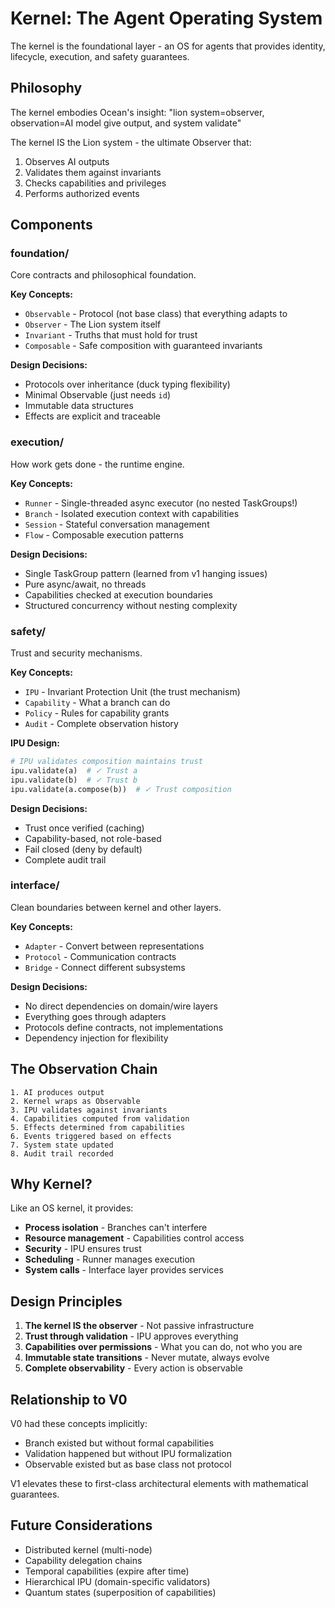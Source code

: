 # Kernel: The Agent Operating System

The kernel is the foundational layer - an OS for agents that provides identity, lifecycle, execution, and safety guarantees.

## Philosophy

The kernel embodies Ocean's insight: "lion system=observer, observation=AI model give output, and system validate"

The kernel IS the Lion system - the ultimate Observer that:
1. Observes AI outputs
2. Validates them against invariants
3. Checks capabilities and privileges
4. Performs authorized events

## Components

### foundation/
Core contracts and philosophical foundation.

**Key Concepts:**
- `Observable` - Protocol (not base class) that everything adapts to
- `Observer` - The Lion system itself
- `Invariant` - Truths that must hold for trust
- `Composable` - Safe composition with guaranteed invariants

**Design Decisions:**
- Protocols over inheritance (duck typing flexibility)
- Minimal Observable (just needs `id`)
- Immutable data structures
- Effects are explicit and traceable

### execution/
How work gets done - the runtime engine.

**Key Concepts:**
- `Runner` - Single-threaded async executor (no nested TaskGroups!)
- `Branch` - Isolated execution context with capabilities
- `Session` - Stateful conversation management
- `Flow` - Composable execution patterns

**Design Decisions:**
- Single TaskGroup pattern (learned from v1 hanging issues)
- Pure async/await, no threads
- Capabilities checked at execution boundaries
- Structured concurrency without nesting complexity

### safety/
Trust and security mechanisms.

**Key Concepts:**
- `IPU` - Invariant Protection Unit (the trust mechanism)
- `Capability` - What a branch can do
- `Policy` - Rules for capability grants
- `Audit` - Complete observation history

**IPU Design:**
```python
# IPU validates composition maintains trust
ipu.validate(a)  # ✓ Trust a
ipu.validate(b)  # ✓ Trust b  
ipu.validate(a.compose(b))  # ✓ Trust composition
```

**Design Decisions:**
- Trust once verified (caching)
- Capability-based, not role-based
- Fail closed (deny by default)
- Complete audit trail

### interface/
Clean boundaries between kernel and other layers.

**Key Concepts:**
- `Adapter` - Convert between representations
- `Protocol` - Communication contracts
- `Bridge` - Connect different subsystems

**Design Decisions:**
- No direct dependencies on domain/wire layers
- Everything goes through adapters
- Protocols define contracts, not implementations
- Dependency injection for flexibility

## The Observation Chain

```
1. AI produces output
2. Kernel wraps as Observable
3. IPU validates against invariants
4. Capabilities computed from validation
5. Effects determined from capabilities
6. Events triggered based on effects
7. System state updated
8. Audit trail recorded
```

## Why Kernel?

Like an OS kernel, it provides:
- **Process isolation** - Branches can't interfere
- **Resource management** - Capabilities control access
- **Security** - IPU ensures trust
- **Scheduling** - Runner manages execution
- **System calls** - Interface layer provides services

## Design Principles

1. **The kernel IS the observer** - Not passive infrastructure
2. **Trust through validation** - IPU approves everything
3. **Capabilities over permissions** - What you can do, not who you are
4. **Immutable state transitions** - Never mutate, always evolve
5. **Complete observability** - Every action is observable

## Relationship to V0

V0 had these concepts implicitly:
- Branch existed but without formal capabilities
- Validation happened but without IPU formalization
- Observable existed but as base class not protocol

V1 elevates these to first-class architectural elements with mathematical guarantees.

## Future Considerations

- Distributed kernel (multi-node)
- Capability delegation chains
- Temporal capabilities (expire after time)
- Hierarchical IPU (domain-specific validators)
- Quantum states (superposition of capabilities)